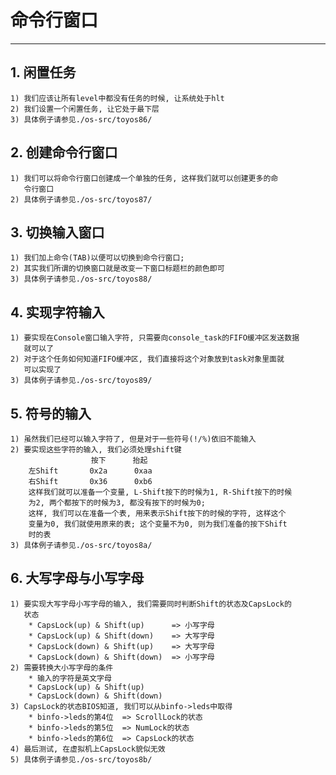 # **命令行窗口** #
***


## **1. 闲置任务** ##
    1) 我们应该让所有level中都没有任务的时候, 让系统处于hlt 
    2) 我们设置一个闲置任务, 让它处于最下层
    3) 具体例子请参见./os-src/toyos86/


## **2. 创建命令行窗口** ##
    1) 我们可以将命令行窗口创建成一个单独的任务, 这样我们就可以创建更多的命
       令行窗口
    2) 具体例子请参见./os-src/toyos87/


## **3. 切换输入窗口** ##
    1) 我们加上命令(TAB)以便可以切换到命令行窗口;
    2) 其实我们所谓的切换窗口就是改变一下窗口标题栏的颜色即可
    3) 具体例子请参见./os-src/toyos88/


## **4. 实现字符输入** ##
    1) 要实现在Console窗口输入字符, 只需要向console_task的FIFO缓冲区发送数据
       就可以了
    2) 对于这个任务如何知道FIFO缓冲区, 我们直接将这个对象放到task对象里面就
       可以实现了
    3) 具体例子请参见./os-src/toyos89/


## **5. 符号的输入** ##
    1) 虽然我们已经可以输入字符了, 但是对于一些符号(!/%)依旧不能输入
    2) 要实现这些字符的输入, 我们必须处理shift键
                      按下      抬起
        左Shift       0x2a      0xaa
        右Shift       0x36      0xb6
        这样我们就可以准备一个变量, L-Shift按下的时候为1, R-Shift按下的时候
        为2, 两个都按下的时候为3, 都没有按下的时候为0; 
        这样, 我们可以在准备一个表, 用来表示Shift按下的时候的字符, 这样这个
        变量为0, 我们就使用原来的表; 这个变量不为0, 则为我们准备的按下Shift
        时的表
    3) 具体例子请参见./os-src/toyos8a/


## **6. 大写字母与小写字母** ##
    1) 要实现大写字母小写字母的输入, 我们需要同时判断Shift的状态及CapsLock的
       状态
        * CapsLock(up) & Shift(up)      => 小写字母
        * CapsLock(up) & Shift(down)    => 大写字母
        * CapsLock(down) & Shift(up)    => 大写字母
        * CapsLock(down) & Shift(down)  => 小写字母
    2) 需要转换大小写字母的条件
        * 输入的字符是英文字母
        * CapsLock(up) & Shift(up)
        * CapsLock(down) & Shift(down)
    3) CapsLock的状态BIOS知道, 我们可以从binfo->leds中取得
        * binfo->leds的第4位  => ScrollLock的状态
        * binfo->leds的第5位  => NumLock的状态
        * binfo->leds的第6位  => CapsLock的状态 
    4) 最后测试, 在虚拟机上CapsLock貌似无效
    5) 具体例子请参见./os-src/toyos8b/
